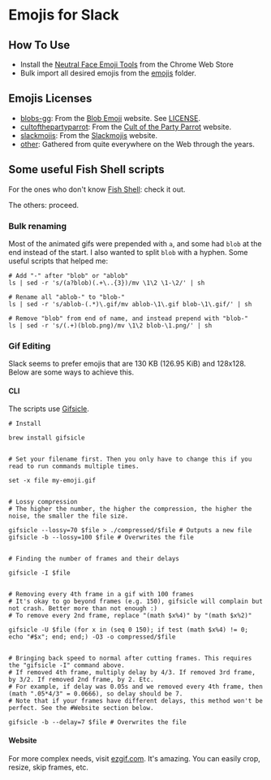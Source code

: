 # Emojis for Slack

## How To Use

- Install the [Neutral Face Emoji Tools](https://chrome.google.com/webstore/detail/neutral-face-emoji-tools/anchoacphlfbdomdlomnbbfhcmcdmjej?hl=en) from the Chrome Web Store
- Bulk import all desired emojis from the [emojis](./emojis) folder.

## Emojis Licenses

- [blobs-gg](./emojis/blobs-gg): From the [Blob Emoji](https://blobs.gg/) website. See [LICENSE](./emojis/blobs-gg/LICENSE.txt).
- [cultofthepartyparrot](./emojis/cultofthepartyparrot): From the [Cult of the Party Parrot](https://cultofthepartyparrot.com/) website.
- [slackmojis](./emojis/slackmojis): From the [Slackmojis](https://slackmojis.com/) website.
- [other](./emojis/other): Gathered from quite everywhere on the Web through the years.

## Some useful Fish Shell scripts

For the ones who don't know [Fish Shell](https://fishshell.com/): check it out.

The others: proceed.

### Bulk renaming

Most of the animated gifs were prepended with `a`, and some had `blob` at the end instead of the start. I also wanted to split `blob` with a hyphen. Some useful scripts that helped me:

```fish
# Add "-" after "blob" or "ablob"
ls | sed -r 's/(a?blob)(.+\..{3})/mv \1\2 \1-\2/' | sh

# Rename all "ablob-" to "blob-"
ls | sed -r 's/ablob-(.*)\.gif/mv ablob-\1\.gif blob-\1\.gif/' | sh

# Remove "blob" from end of name, and instead prepend with "blob-"
ls | sed -r 's/(.+)(blob.png)/mv \1\2 blob-\1.png/' | sh
```

### Gif Editing

Slack seems to prefer emojis that are 130 KB (126.95 KiB) and 128x128. Below are some ways to achieve this.

#### CLI

The scripts use [Gifsicle](https://www.lcdf.org/gifsicle/).

```fish
# Install

brew install gifsicle


# Set your filename first. Then you only have to change this if you read to run commands multiple times.

set -x file my-emoji.gif


# Lossy compression
# The higher the number, the higher the compression, the higher the noise, the smaller the file size.

gifsicle --lossy=70 $file > ./compressed/$file # Outputs a new file
gifsicle -b --lossy=100 $file # Overwrites the file


# Finding the number of frames and their delays

gifsicle -I $file


# Removing every 4th frame in a gif with 100 frames
# It's okay to go beyond frames (e.g. 150), gifsicle will complain but not crash. Better more than not enough :)
# To remove every 2nd frame, replace "(math $x%4)" by "(math $x%2)"

gifsicle -U $file (for x in (seq 0 150); if test (math $x%4) != 0; echo "#$x"; end; end;) -O3 -o compressed/$file


# Bringing back speed to normal after cutting frames. This requires the "gifsicle -I" command above.
# If removed 4th frame, multiply delay by 4/3. If removed 3rd frame, by 3/2. If removed 2nd frame, by 2. Etc.
# For example, if delay was 0.05s and we removed every 4th frame, then (math ".05*4/3" = 0.0666), so delay should be 7.
# Note that if your frames have different delays, this method won't be perfect. See the #Website section below.

gifsicle -b --delay=7 $file # Overwrites the file
```

#### Website

For more complex needs, visit [ezgif.com](https://ezgif.com/optimize). It's amazing. You can easily crop, resize, skip frames, etc.
